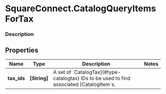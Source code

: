 # SquareConnect.CatalogQueryItemsForTax

### Description



## Properties
Name | Type | Description | Notes
------------ | ------------- | ------------- | -------------
**tax_ids** | **[String]** | A set of &#x60;CatalogTax](#type-catalogtax) IDs to be used to find associated [CatalogItem&#x60;s. | 


